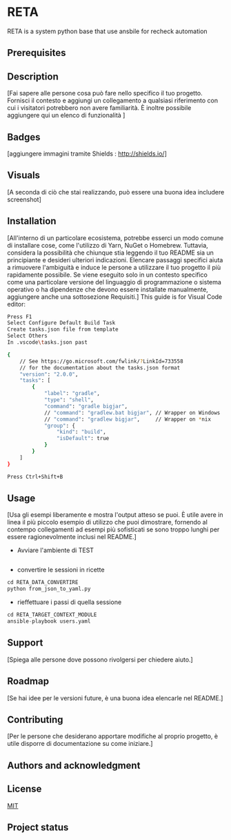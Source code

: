 # RETA
RETA is a system python base that use ansbile for recheck automation
## Prerequisites

## Description
[Fai sapere alle persone cosa può fare nello specifico il tuo progetto. Fornisci il contesto e aggiungi un collegamento a qualsiasi riferimento con cui i visitatori potrebbero non avere familiarità. È inoltre possibile aggiungere qui un elenco di funzionalità ]

## Badges
[aggiungere immagini tramite Shields : http://shields.io/]
## Visuals
[A seconda di ciò che stai realizzando, può essere una buona idea includere screenshot]
## Installation
[All'interno di un particolare ecosistema, potrebbe esserci un modo comune di installare cose, come l'utilizzo di Yarn, NuGet o Homebrew. Tuttavia, considera la possibilità che chiunque stia leggendo il tuo README sia un principiante e desideri ulteriori indicazioni. Elencare passaggi specifici aiuta a rimuovere l'ambiguità e induce le persone a utilizzare il tuo progetto il più rapidamente possibile. Se viene eseguito solo in un contesto specifico come una particolare versione del linguaggio di programmazione o sistema operativo o ha dipendenze che devono essere installate manualmente, aggiungere anche una sottosezione Requisiti.]
This guide is for Visual Code editor: 
```bash
Press F1
Select Configure Default Build Task
Create tasks.json file from template
Select Others
In .vscode\tasks.json past

{
    // See https://go.microsoft.com/fwlink/?LinkId=733558
    // for the documentation about the tasks.json format
    "version": "2.0.0",
    "tasks": [
        {
            "label": "gradle",
            "type": "shell",
            "command": "gradle bigjar",
            // "command": "gradlew.bat bigjar", // Wrapper on Windows
            // "command": "gradlew bigjar",     // Wrapper on *nix
            "group": {
                "kind": "build",
                "isDefault": true
            }
        }
    ]
}

Press Ctrl+Shift+B

```
## Usage
 [Usa gli esempi liberamente e mostra l'output atteso se puoi. È utile avere in linea il più piccolo esempio di utilizzo che puoi dimostrare, fornendo al contempo collegamenti ad esempi più sofisticati se sono troppo lunghi per essere ragionevolmente inclusi nel README.]

* Avviare l'ambiente di TEST
 ```bash
```
* convertire le sessioni in ricette
```python
cd RETA_DATA_CONVERTIRE
python from_json_to_yaml.py
```
* rieffettuare i passi di quella sessione
```python
cd RETA_TARGET_CONTEXT_MODULE
ansible-playbook users.yaml
```
## Support
[Spiega alle persone dove possono rivolgersi per chiedere aiuto.]
## Roadmap
[Se hai idee per le versioni future, è una buona idea elencarle nel README.]
## Contributing
[Per le persone che desiderano apportare modifiche al proprio progetto, è utile disporre di documentazione su come iniziare.]
## Authors and acknowledgment

## License
[MIT](https://choosealicense.com/licenses/mit/)

## Project status